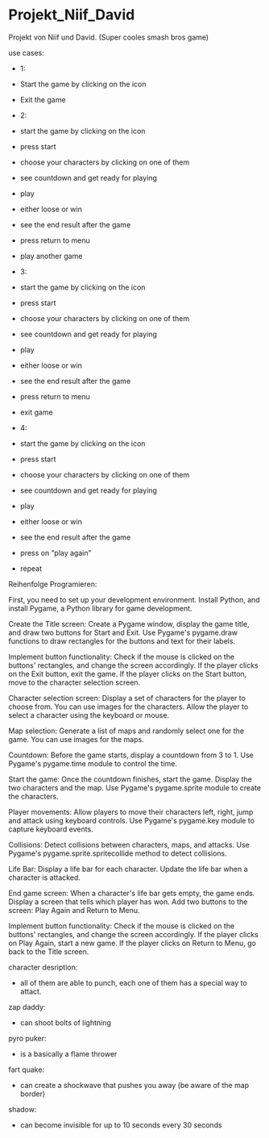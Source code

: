 # Projekt_Niif_David
Projekt von Niif und David. (Super cooles smash bros game)

use cases: 

-	1:
-	Start the game by clicking on the icon
-	Exit the game

-	2:
- start the game by clicking on the icon
- press start
- choose your characters by clicking on one of them
- see countdown and get ready for playing
- play
- either loose or win
- see the end result after the game
- press return to menu
- play another game

-	3:
- start the game by clicking on the icon
- press start
- choose your characters by clicking on one of them
- see countdown and get ready for playing
- play
- either loose or win
- see the end result after the game
- press return to menu
- exit game

-	4:
- start the game by clicking on the icon
- press start
- choose your characters by clicking on one of them
- see countdown and get ready for playing
- play
- either loose or win
- see the end result after the game
- press on “play again”
- repeat


Reihenfolge Programieren:

First, you need to set up your development environment. Install Python, and install Pygame, a Python library for game development.

Create the Title screen: Create a Pygame window, display the game title, and draw two buttons for Start and Exit. Use Pygame's pygame.draw functions to draw rectangles for the buttons and text for their labels.

Implement button functionality: Check if the mouse is clicked on the buttons' rectangles, and change the screen accordingly. If the player clicks on the Exit button, exit the game. If the player clicks on the Start button, move to the character selection screen.

Character selection screen: Display a set of characters for the player to choose from. You can use images for the characters. Allow the player to select a character using the keyboard or mouse.

Map selection: Generate a list of maps and randomly select one for the game. You can use images for the maps.

Countdown: Before the game starts, display a countdown from 3 to 1. Use Pygame's pygame.time module to control the time.

Start the game: Once the countdown finishes, start the game. Display the two characters and the map. Use Pygame's pygame.sprite module to create the characters.

Player movements: Allow players to move their characters left, right, jump and attack using keyboard controls. Use Pygame's pygame.key module to capture keyboard events.

Collisions: Detect collisions between characters, maps, and attacks. Use Pygame's pygame.sprite.spritecollide method to detect collisions.

Life Bar: Display a life bar for each character. Update the life bar when a character is attacked.

End game screen: When a character's life bar gets empty, the game ends. Display a screen that tells which player has won. Add two buttons to the screen: Play Again and Return to Menu.

Implement button functionality: Check if the mouse is clicked on the buttons' rectangles, and change the screen accordingly. If the player clicks on Play Again, start a new game. If the player clicks on Return to Menu, go back to the Title screen.


character desription:
- all of them are able to punch, each one of them has a special way to attact.
 
 zap daddy:
  - can shoot bolts of lightning
 
 pyro puker:
  - is a basically a flame thrower
 
 fart quake:
 - can create a shockwave that pushes you away
      (be aware of the map border)
      
 shadow:
 - can become invisible for up to 10 seconds every 30 seconds
 
 
 
 
  

